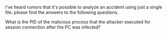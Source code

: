 I've heard rumors that it's possible to analyze an accident using just a single file. 
please find the answers to the following questions.

What is the PID of the malicious process that the attacker executed for session connection after the PC was infected?
